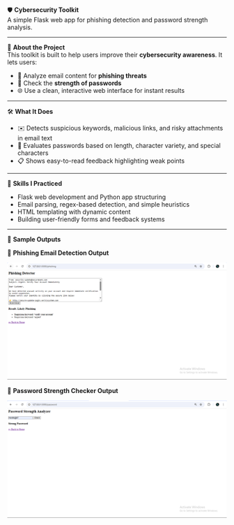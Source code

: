 🛡️ **Cybersecurity Toolkit**  
A simple Flask web app for phishing detection and password strength analysis.

---

🧩 **About the Project**  
This toolkit is built to help users improve their **cybersecurity awareness**. It lets users:

- 📨 Analyze email content for **phishing threats**
- 🔑 Check the **strength of passwords**
- 🌐 Use a clean, interactive web interface for instant results

---

🛠️ **What It Does**

- ✉️ Detects suspicious keywords, malicious links, and risky attachments in email text
- 🔐 Evaluates passwords based on length, character variety, and special characters
- 📋 Shows easy-to-read feedback highlighting weak points

---

🎯 **Skills I Practiced**

- Flask web development and Python app structuring
- Email parsing, regex-based detection, and simple heuristics
- HTML templating with dynamic content
- Building user-friendly forms and feedback systems

---

🧪 **Sample Outputs**

📸 **Phishing Email Detection Output**


![Phishing Output](screenshots/phishing_output.png)

🔐 **Password Strength Checker Output**


![Password Output](screenshots/password_output.png)


